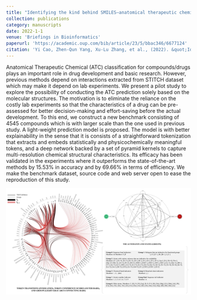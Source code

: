 ```yaml
---
title: "Identifying the kind behind SMILES—anatomical therapeutic chemical classification using structure-only representations"
collection: publications
category: manuscripts
date: 2022-1-1
venue: 'Briefings in Bioinformatics'
paperurl: 'https://academic.oup.com/bib/article/23/5/bbac346/6677124'
citation: 'Yi Cao, Zhen-Qun Yang, Xu-Lu Zhang, et al., (2022). &quot;Identifying the kind behind SMILES—anatomical therapeutic chemical classification using structure-only representations.&quot; <i>Briefings in Bioinformatics</i>.'
---
```


Anatomical Therapeutic Chemical (ATC) classification for compounds/drugs plays an important role in drug development and basic research. However, previous methods depend on interactions extracted from STITCH dataset which may make it depend on lab experiments. We present a pilot study to explore the possibility of conducting the ATC prediction solely based on the molecular structures. The motivation is to eliminate the reliance on the costly lab experiments so that the characteristics of a drug can be pre-assessed for better decision-making and effort-saving before the actual development. To this end, we construct a new benchmark consisting of 4545 compounds which is with larger scale than the one used in previous study. A light-weight prediction model is proposed. The model is with better explainability in the sense that it is consists of a straightforward tokenization that extracts and embeds statistically and physicochemically meaningful tokens, and a deep network backed by a set of pyramid kernels to capture multi-resolution chemical structural characteristics. Its efficacy has been validated in the experiments where it outperforms the state-of-the-art methods by 15.53% in accuracy and by 69.66% in terms of efficiency. We make the benchmark dataset, source code and web server open to ease the reproduction of this study.


<img src='/images/paper2_fig.jpg'>
